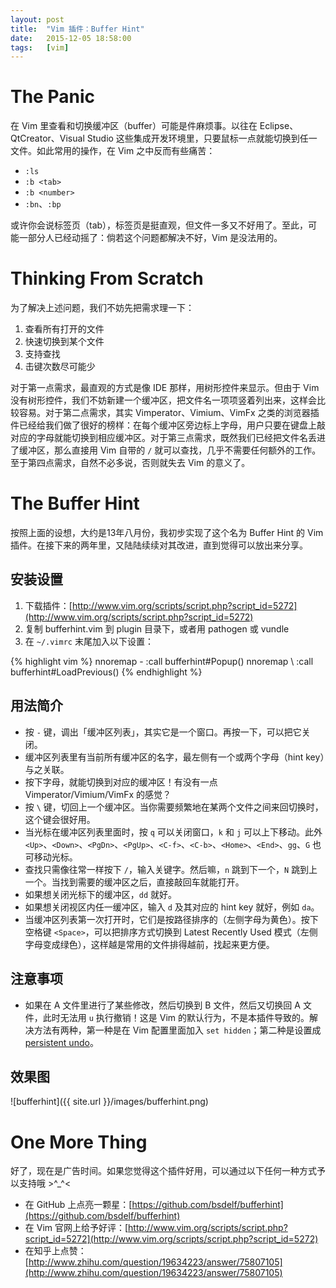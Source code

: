 ```yaml
---
layout: post
title:  "Vim 插件：Buffer Hint"
date:   2015-12-05 18:58:00
tags:   [vim]
---
```


# The Panic
在 Vim 里查看和切换缓冲区（buffer）可能是件麻烦事。以往在 Eclipse、QtCreator、Visual Studio 这些集成开发环境里，只要鼠标一点就能切换到任一文件。如此常用的操作，在 Vim 之中反而有些痛苦：

- `:ls`
- `:b <tab>`
- `:b <number>`
- `:bn`、`:bp`

或许你会说标签页（tab），标签页是挺直观，但文件一多又不好用了。至此，可能一部分人已经动摇了：倘若这个问题都解决不好，Vim 是没法用的。

# Thinking From Scratch
为了解决上述问题，我们不妨先把需求理一下：

1. 查看所有打开的文件
1. 快速切换到某个文件
1. 支持查找
1. 击键次数尽可能少

对于第一点需求，最直观的方式是像 IDE 那样，用树形控件来显示。但由于 Vim 没有树形控件，我们不妨新建一个缓冲区，把文件名一项项竖着列出来，这样会比较容易。对于第二点需求，其实 Vimperator、Vimium、VimFx 之类的浏览器插件已经给我们做了很好的榜样：在每个缓冲区旁边标上字母，用户只要在键盘上敲对应的字母就能切换到相应缓冲区。对于第三点需求，既然我们已经把文件名丢进了缓冲区，那么直接用 Vim 自带的 `/` 就可以查找，几乎不需要任何额外的工作。至于第四点需求，自然不必多说，否则就失去 Vim 的意义了。

# The Buffer Hint

按照上面的设想，大约是13年八月份，我初步实现了这个名为 Buffer Hint 的 Vim 插件。在接下来的两年里，又陆陆续续对其改进，直到觉得可以放出来分享。

## 安装设置

1. 下载插件：[http://www.vim.org/scripts/script.php?script_id=5272](http://www.vim.org/scripts/script.php?script_id=5272)
1. 复制 bufferhint.vim 到 plugin 目录下，或者用 pathogen 或 vundle
1. 在 `~/.vimrc` 末尾加入以下设置：

{% highlight vim %}
nnoremap - :call bufferhint#Popup()<CR>
nnoremap \ :call bufferhint#LoadPrevious()<CR>
{% endhighlight %}

## 用法简介
- 按 `-` 键，调出「缓冲区列表」，其实它是一个窗口。再按一下，可以把它关闭。
- 缓冲区列表里有当前所有缓冲区的名字，最左侧有一个或两个字母（hint key）与之关联。
- 按下字母，就能切换到对应的缓冲区！有没有一点 Vimperator/Vimium/VimFx 的感觉？
- 按 `\` 键，切回上一个缓冲区。当你需要频繁地在某两个文件之间来回切换时，这个键会很好用。
- 当光标在缓冲区列表里面时，按 `q` 可以关闭窗口，`k` 和 `j` 可以上下移动。此外 `<Up>`、`<Down>`、`<PgDn>`、`<PgUp>`、`<C-f>`、`<C-b>`、`<Home>`、`<End>`、`gg`、`G` 也可移动光标。
- 查找只需像往常一样按下 `/`，输入关键字。然后嘛，`n` 跳到下一个，`N` 跳到上一个。当找到需要的缓冲区之后，直接敲回车就能打开。
- 如果想关闭光标下的缓冲区，`dd` 就好。
- 如果想关闭视区内任一缓冲区，输入 `d` 及其对应的 hint key 就好，例如 `da`。
- 当缓冲区列表第一次打开时，它们是按路径排序的（左侧字母为黄色）。按下空格键 `<Space>`，可以把排序方式切换到 Latest Recently Used 模式（左侧字母变成绿色），这样越是常用的文件排得越前，找起来更方便。

## 注意事项
- 如果在 A 文件里进行了某些修改，然后切换到 B 文件，然后又切换回 A 文件，此时无法用 `u` 执行撤销！这是 Vim 的默认行为，不是本插件导致的。解决方法有两种，第一种是在 Vim 配置里面加入 `set hidden`；第二种是设置成 [persistent undo](http://stackoverflow.com/questions/5700389/using-vims-persistent-undo)。

## 效果图
![bufferhint]({{ site.url }}/images/bufferhint.png)

# One More Thing
好了，现在是广告时间。如果您觉得这个插件好用，可以通过以下任何一种方式予以支持哦 >^_^<

- 在 GitHub 上点亮一颗星：[https://github.com/bsdelf/bufferhint](https://github.com/bsdelf/bufferhint)
- 在 Vim 官网上给予好评：[http://www.vim.org/scripts/script.php?script_id=5272](http://www.vim.org/scripts/script.php?script_id=5272)
- 在知乎上点赞：[http://www.zhihu.com/question/19634223/answer/75807105](http://www.zhihu.com/question/19634223/answer/75807105)

